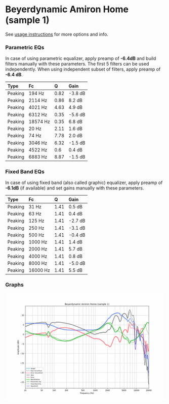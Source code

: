 # Beyerdynamic Amiron Home (sample 1)
See [usage instructions](https://github.com/jaakkopasanen/AutoEq#usage) for more options and info.

### Parametric EQs
In case of using parametric equalizer, apply preamp of **-6.4dB** and build filters manually
with these parameters. The first 5 filters can be used independently.
When using independent subset of filters, apply preamp of **-6.4 dB**.

| Type    | Fc       |    Q | Gain    |
|:--------|:---------|:-----|:--------|
| Peaking | 194 Hz   | 0.82 | -3.8 dB |
| Peaking | 2114 Hz  | 0.86 | 8.2 dB  |
| Peaking | 4021 Hz  | 4.63 | 4.9 dB  |
| Peaking | 6312 Hz  | 0.35 | -5.6 dB |
| Peaking | 18574 Hz | 0.35 | 6.8 dB  |
| Peaking | 20 Hz    | 2.11 | 1.6 dB  |
| Peaking | 74 Hz    | 7.78 | 2.0 dB  |
| Peaking | 3046 Hz  | 6.32 | -1.5 dB |
| Peaking | 4522 Hz  | 0.6  | 0.4 dB  |
| Peaking | 6883 Hz  | 8.87 | -1.5 dB |

### Fixed Band EQs
In case of using fixed band (also called graphic) equalizer, apply preamp of **-6.1dB**
(if available) and set gains manually with these parameters.

| Type    | Fc       |    Q | Gain    |
|:--------|:---------|:-----|:--------|
| Peaking | 31 Hz    | 1.41 | 0.5 dB  |
| Peaking | 63 Hz    | 1.41 | 0.4 dB  |
| Peaking | 125 Hz   | 1.41 | -2.7 dB |
| Peaking | 250 Hz   | 1.41 | -3.1 dB |
| Peaking | 500 Hz   | 1.41 | -0.4 dB |
| Peaking | 1000 Hz  | 1.41 | 1.4 dB  |
| Peaking | 2000 Hz  | 1.41 | 5.7 dB  |
| Peaking | 4000 Hz  | 1.41 | 0.8 dB  |
| Peaking | 8000 Hz  | 1.41 | -5.0 dB |
| Peaking | 16000 Hz | 1.41 | 5.5 dB  |

### Graphs
![](./Beyerdynamic%20Amiron%20Home%20(sample%201).png)